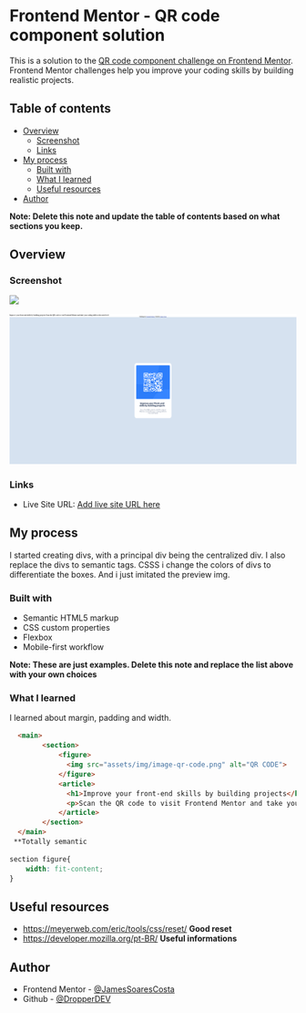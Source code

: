 # Frontend Mentor - QR code component solution

This is a solution to the [QR code component challenge on Frontend Mentor](https://www.frontendmentor.io/challenges/qr-code-component-iux_sIO_H). Frontend Mentor challenges help you improve your coding skills by building realistic projects. 

## Table of contents

- [Overview](#overview)
  - [Screenshot](#screenshot)
  - [Links](#links)
- [My process](#my-process)
  - [Built with](#built-with)
  - [What I learned](#what-i-learned)
  - [Useful resources](#useful-resources)
- [Author](#author)

**Note: Delete this note and update the table of contents based on what sections you keep.**

## Overview

### Screenshot

![](./screenshot.jpg)

![screenshot](assets/img/readme-screenshot.png)

### Links

- Live Site URL: [Add live site URL here](https://dropperdev.github.io/challenge-qr-code/)

## My process
  I started creating divs, with a principal div being the centralized div.
  I also replace the divs to semantic tags.
  CSSS i change the colors of divs to differentiate the boxes.
  And i just imitated the preview img.
### Built with

- Semantic HTML5 markup
- CSS custom properties
- Flexbox
- Mobile-first workflow

**Note: These are just examples. Delete this note and replace the list above with your own choices**

### What I learned

  I learned about margin, padding and width.

```html
  <main>
        <section>
            <figure>
              <img src="assets/img/image-qr-code.png" alt="QR CODE">
            </figure>
            <article>
              <h1>Improve your front-end skills by building projects</h1>
              <p>Scan the QR code to visit Frontend Mentor and take your coding skills to the next level</p>
            </article>
        </section>
  </main>
 **Totally semantic
```
```css
section figure{
    width: fit-content;
}
```

## Useful resources
  - https://meyerweb.com/eric/tools/css/reset/  **Good reset**
  - https://developer.mozilla.org/pt-BR/ **Useful informations**

  

## Author
- Frontend Mentor - [@JamesSoaresCosta](https://www.frontendmentor.io/profile/yourusername)
- Github - [@DropperDEV](https://github.com/DropperDEV)